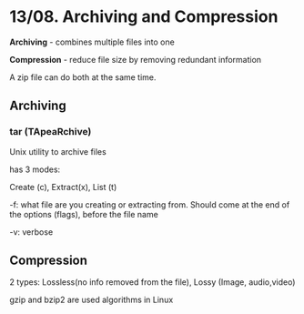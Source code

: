 # 13/08. Archiving and Compression

**Archiving** - combines multiple files into one

**Compression** - reduce file size by removing redundant information

A zip file can do both at the same time.

## Archiving

### tar (TApeaRchive)

Unix utility to archive files

has 3 modes:

Create (c), Extract(x), List (t)

\-f: what file are you creating or extracting from. Should come at the end of the options (flags), before the file name

\-v: verbose

## Compression

2 types: Lossless(no info removed from the file), Lossy (Image, audio,video)

gzip and bzip2 are used algorithms in Linux

